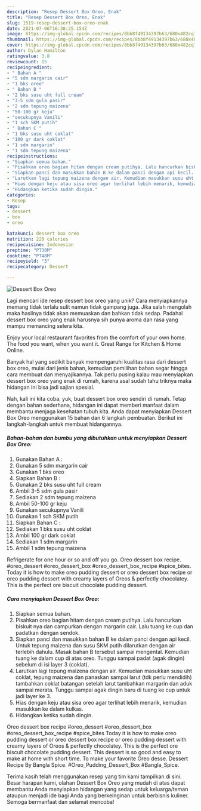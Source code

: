 ```yaml
---
description: "Resep Dessert Box Oreo, Enak"
title: "Resep Dessert Box Oreo, Enak"
slug: 1519-resep-dessert-box-oreo-enak
date: 2021-07-06T16:38:25.154Z
image: https://img-global.cpcdn.com/recipes/8bb8f49134397b63/680x482cq70/dessert-box-oreo-foto-resep-utama.jpg
thumbnail: https://img-global.cpcdn.com/recipes/8bb8f49134397b63/680x482cq70/dessert-box-oreo-foto-resep-utama.jpg
cover: https://img-global.cpcdn.com/recipes/8bb8f49134397b63/680x482cq70/dessert-box-oreo-foto-resep-utama.jpg
author: Dylan Hamilton
ratingvalue: 3.8
reviewcount: 15
recipeingredient:
- " Bahan A "
- "5 sdm margarin cair"
- "1 bks oreo"
- " Bahan B "
- "2 bks susu uht full cream"
- "3-5 sdm gula pasir"
- "2 sdm tepung maizena"
- "50-100 gr keju"
- "secukupnya Vanili"
- "1 sch SKM putih"
- " Bahan C "
- "1 bks susu uht coklat"
- "100 gr dark coklat"
- "1 sdm margarin"
- "1 sdm tepung maizena"
recipeinstructions:
- "Siapkan semua bahan."
- "Pisahkan oreo bagian hitam dengan cream putihya. Lalu hancurkan biskuit nya dan campurkan dengan margarin cair. Lalu tuang ke cup dan padatkan dengan sendok."
- "Siapkan panci dan masukkan bahan B ke dalam panci dengan api kecil. Untuk tepung maizena dan susu SKM putih dilarutkan dengan air terlebih dahulu. Masak bahan B tersebut sampai mengental. Kemudian tuang ke dalam cup di atas oreo. Tunggu sampai padat (agak dingin) sebelum di isi layer 3 (coklat)."
- "Larutkan lagi tepung maizena dengan air. Kemudian masukkan susu uht coklat, tepung maizena dan panaskan sampai larut (tdk perlu mendidih) tambahkan coklat batangan setelah larut tambahkan margarin dan aduk sampai merata. Tunggu sampai agak dingin baru di tuang ke cup untuk jadi layer ke 3."
- "Hias dengan keju atau sisa oreo agar terlihat lebih menarik, kemudian masukkan ke dalam kulkas."
- "Hidangkan ketika sudah dingin."
categories:
- Resep
tags:
- dessert
- box
- oreo

katakunci: dessert box oreo 
nutrition: 220 calories
recipecuisine: Indonesian
preptime: "PT30M"
cooktime: "PT48M"
recipeyield: "3"
recipecategory: Dessert

---
```



![Dessert Box Oreo](https://img-global.cpcdn.com/recipes/8bb8f49134397b63/680x482cq70/dessert-box-oreo-foto-resep-utama.jpg)

Lagi mencari ide resep dessert box oreo yang unik? Cara menyiapkannya memang tidak terlalu sulit namun tidak gampang juga. Jika salah mengolah maka hasilnya tidak akan memuaskan dan bahkan tidak sedap. Padahal dessert box oreo yang enak harusnya sih punya aroma dan rasa yang mampu memancing selera kita.

Enjoy your local restaurant favorites from the comfort of your own home. The food you want, when you want it. Great Range for Kitchen &amp; Home Online.

Banyak hal yang sedikit banyak mempengaruhi kualitas rasa dari dessert box oreo, mulai dari jenis bahan, kemudian pemilihan bahan segar hingga cara membuat dan menyajikannya. Tak perlu pusing kalau mau menyiapkan dessert box oreo yang enak di rumah, karena asal sudah tahu triknya maka hidangan ini bisa jadi sajian spesial.


Nah, kali ini kita coba, yuk, buat dessert box oreo sendiri di rumah. Tetap dengan bahan sederhana, hidangan ini dapat memberi manfaat dalam membantu menjaga kesehatan tubuh kita. Anda dapat menyiapkan Dessert Box Oreo menggunakan 15 bahan dan 6 langkah pembuatan. Berikut ini langkah-langkah untuk membuat hidangannya.

<!--inarticleads1-->

##### Bahan-bahan dan bumbu yang dibutuhkan untuk menyiapkan Dessert Box Oreo:

1. Gunakan  Bahan A :
1. Gunakan 5 sdm margarin cair
1. Gunakan 1 bks oreo
1. Siapkan  Bahan B :
1. Gunakan 2 bks susu uht full cream
1. Ambil 3-5 sdm gula pasir
1. Sediakan 2 sdm tepung maizena
1. Ambil 50-100 gr keju
1. Gunakan secukupnya Vanili
1. Gunakan 1 sch SKM putih
1. Siapkan  Bahan C :
1. Sediakan 1 bks susu uht coklat
1. Ambil 100 gr dark coklat
1. Sediakan 1 sdm margarin
1. Ambil 1 sdm tepung maizena


Refrigerate for one hour or so and off you go. Oreo dessert box recipe. #oreo_dessert #oreo_dessert_box #oreo_dessert_box_recipe #spice_bites. Today it is how to make oreo pudding dessert or oreo dessert box recipe or oreo pudding dessert with creamy layers of Oreos &amp; perfectly chocolatey. This is the perfect ore biscuit chocolate pudding dessert. 

<!--inarticleads2-->

##### Cara menyiapkan Dessert Box Oreo:

1. Siapkan semua bahan.
1. Pisahkan oreo bagian hitam dengan cream putihya. Lalu hancurkan biskuit nya dan campurkan dengan margarin cair. Lalu tuang ke cup dan padatkan dengan sendok.
1. Siapkan panci dan masukkan bahan B ke dalam panci dengan api kecil. Untuk tepung maizena dan susu SKM putih dilarutkan dengan air terlebih dahulu. Masak bahan B tersebut sampai mengental. Kemudian tuang ke dalam cup di atas oreo. Tunggu sampai padat (agak dingin) sebelum di isi layer 3 (coklat).
1. Larutkan lagi tepung maizena dengan air. Kemudian masukkan susu uht coklat, tepung maizena dan panaskan sampai larut (tdk perlu mendidih) tambahkan coklat batangan setelah larut tambahkan margarin dan aduk sampai merata. Tunggu sampai agak dingin baru di tuang ke cup untuk jadi layer ke 3.
1. Hias dengan keju atau sisa oreo agar terlihat lebih menarik, kemudian masukkan ke dalam kulkas.
1. Hidangkan ketika sudah dingin.


Oreo dessert box recipe #oreo_dessert #oreo_dessert_box #oreo_dessert_box_recipe #spice_bites Today it is how to make oreo pudding dessert or oreo dessert box recipe or oreo pudding dessert with creamy layers of Oreos &amp; perfectly chocolatey. This is the perfect ore biscuit chocolate pudding dessert. This dessert is so good and easy to make at home with short time. To make your favorite Oreo desse. Dessert Recipe By Bangla Spice. #Oreo_Pudding_Dessert_Box #Bangla_Spice. 

Terima kasih telah menggunakan resep yang tim kami tampilkan di sini. Besar harapan kami, olahan Dessert Box Oreo yang mudah di atas dapat membantu Anda menyiapkan hidangan yang sedap untuk keluarga/teman ataupun menjadi ide bagi Anda yang berkeinginan untuk berbisnis kuliner. Semoga bermanfaat dan selamat mencoba!
